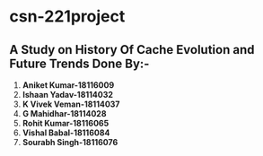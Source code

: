 # csn-221project
<h2>A Study on History Of Cache Evolution and Future Trends Done By:-
</h2>
<ol>
  <li> <b>Aniket Kumar-18116009 </li></b>
<li> <b>Ishaan Yadav-18114032 </li></b>
<li><b>K Vivek Veman-18114037</li></b>
<li><b>G Mahidhar-18114028 </li></b>
<li><b>Rohit Kumar-18116065 </li></b>
<li><b>Vishal Babal-18116084 </li></b>
<li><b>Sourabh Singh-18116076 </li></b>
</ol>
